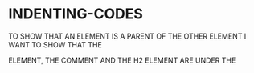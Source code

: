 # INDENTING-CODES
TO SHOW THAT AN ELEMENT IS A PARENT OF THE OTHER ELEMENT
I WANT TO SHOW THAT THE <P> ELEMENT, THE COMMENT AND THE H2 ELEMENT ARE UNDER THE  
<MAIN>
  
  </MAIN
